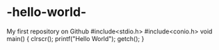 # -hello-world-
My first repository on Github
#include<stdio.h>
#include<conio.h>
void main()
{
clrscr();
printf("Hello World");
getch();
}
